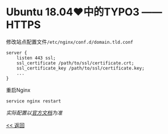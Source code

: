 # Ubuntu 18.04♥中的TYPO3 —— HTTPS

修改站点配置文件`/etc/nginx/conf.d/domain.tld.conf`

    server {
        listen 443 ssl;
        ssl_certificate /path/to/ssl/certificate.crt;
        ssl_certificate_key /path/to/ssl/certificate.key;
        ...
    }

重启Nginx

	service nginx restart

*实际配置以[官方文档](http://nginx.org/en/docs/http/converting_rewrite_rules.html)为准*

[<< 返回](README.md)